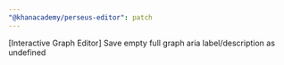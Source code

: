 ```yaml
---
"@khanacademy/perseus-editor": patch
---
```


[Interactive Graph Editor] Save empty full graph aria label/description as undefined
